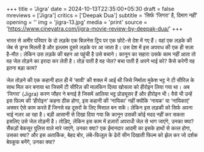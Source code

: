 +++
title = 'Jigra'
date = 2024-10-13T22:35:00+05:30
draft = false
mreviews = ['Jigra']
critics = ['Deepak Dua']
subtitle = 'सिर्फ ‘जिगरा’ है, दिमाग नहीं'
opening = ''
img = 'jigra-13.jpg'
media = 'print'
source = 'https://www.cineyatra.com/jigra-movie-review-by-deepak-dua/'
+++

भारत से अमीर परिवार के दो लड़के एक बिज़नेस ट्रिप पर एक छोटे-से देश में गए हैं। वहां एक लड़के की जेब से ड्रग्स मिलती है और इल्ज़ाम दूसरे लड़के पर आ जाता है। उस देश में इस अपराध की एक ही सज़ा है-मौत। लेकिन उस लड़के की बहन आ पहुंची है उसे बचाने। कानून का सहारा उसके काम नहीं आता तो वह जेल तोड़ने का इरादा कर लेती है। तोड़ पाती है वह जेल? बचा पाती है अपने भाई को? कैसे करेगी वह इतना बड़ा काम?

जेल तोड़ने की एक कहानी हाल ही में ‘सावी’ की शक्ल में आई थी जिसे निर्माता मुकेश भट्ट ने टी सीरिज़ के साथ मिल कर बनाया था जिसमें टी सीरिज़ की मालकिन दिव्या खोसला को हीरोइन लिया गया था। अब ‘जिगरा’ (Jigra) करण जौहर ने बनाई है जिसमें आलिया भट्ट प्रोड्यूसर हैं और हीरोइन भी। वैसे भी उन्हें इस फिल्म की ‘हीरोइन’ कहना ठीक होगा, इस कहानी की ‘नायिका’ नहीं क्योंकि ‘नायक’ या ‘नायिकाएं’ अक्सर ऐसे काम करते हैं जिनसे वह दूसरों के लिए मिसाल बन सकें। लेकिन इस लड़की को सिर्फ अपना भाई नज़र आ रहा है। बड़ी आसानी से दिखा दिया गया कि कानून उसकी कोई मदद नहीं कर सकता इसलिए उसे जेल तोड़नी है। तोड़िए, लेकिन इस काम में हज़ारों अपराधी जेल से भाग जाएंगे, उनका क्या? सैंकड़ों बेकसूर पुलिस वाले मारे जाएंगे, उनका क्या? एक ईमानदार आदमी का इसके हाथों से कत्ल होगा, उसका क्या? और इस अतार्किक, बेहद बोर, लंबे-फिज़ूल के ढेरों सीन दिखाती फिल्म को झेल कर जो दर्शक बेवकूफ बनेंगे, उनका क्या?
